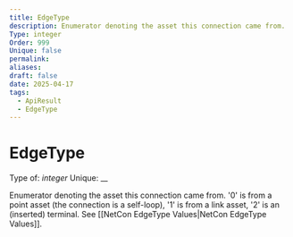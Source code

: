```yaml
---
title: EdgeType
description: Enumerator denoting the asset this connection came from. '0' is from a point asset (the connection is  a self-loop), '1' is from a link asset, '2' is an (inserted) terminal. See [[NetCon EdgeType Values|NetCon EdgeType Values]].
Type: integer
Order: 999
Unique: false
permalink: 
aliases: 
draft: false
date: 2025-04-17
tags:
  - ApiResult
  - EdgeType
---
```

# EdgeType

Type of: _integer_
Unique: __

Enumerator denoting the asset this connection came from. '0' is from a point asset (the connection is  a self-loop), '1' is from a link asset, '2' is an (inserted) terminal. See [[NetCon EdgeType Values|NetCon EdgeType Values]].

